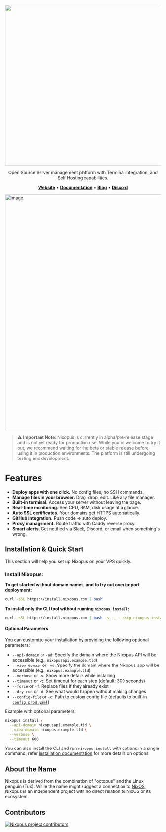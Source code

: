 <div align="center">
<a href="https://nixopus.com"><img width="1800" height="520" alt="Heading(4)" src="https://github.com/user-attachments/assets/e103a9df-7abf-4f78-b75a-221331231247" /></a>
</div>


<p align="center">
 Open Source Server management platform with Terminal integration, and Self Hosting capabilities.
</p>

<p align="center">
  <a href="https://nixopus.com"><b>Website</b></a> •
  <a href="https://docs.nixopus.com"><b>Documentation</b></a> •
  <a href="https://docs.nixopus.com/blog/"><b>Blog</b></a> •
  <a href="https://discord.gg/skdcq39Wpv"><b>Discord</b></a>
</p>

<img width="1210" height="764" alt="image" src="https://github.com/user-attachments/assets/3f1dc1e0-956d-4785-8745-ed59d0390afd" />


> ⚠️ **Important Note**: Nixopus is currently in alpha/pre-release stage and is not yet ready for production use. While you're welcome to try it out, we recommend waiting for the beta or stable release before using it in production environments. The platform is still undergoing testing and development.

# Features

- **Deploy apps with one click.** No config files, no SSH commands.
- **Manage files in your browser.** Drag, drop, edit. Like any file manager.
- **Built-in terminal.** Access your server without leaving the page.
- **Real-time monitoring.** See CPU, RAM, disk usage at a glance.
- **Auto SSL certificates.** Your domains get HTTPS automatically.
- **GitHub integration.** Push code → auto deploy.
- **Proxy management.** Route traffic with Caddy reverse proxy.
- **Smart alerts.** Get notified via Slack, Discord, or email when something's wrong.

## Installation & Quick Start

This section will help you set up Nixopus on your VPS quickly.

### Install Nixopus:

**To get started without domain names, and to try out over ip:port deployment:**
```bash
curl -sSL https://install.nixopus.com | bash
```

**To install only the CLI tool without running `nixopus install`:**

```bash
curl -sSL https://install.nixopus.com | bash -s -- --skip-nixopus-install
```

#### Optional Parameters

You can customize your installation by providing the following optional parameters:

- `--api-domain` or `-ad`: Specify the domain where the Nixopus API will be accessible (e.g., `nixopusapi.example.tld`)
- `--view-domain` or `-vd`: Specify the domain where the Nixopus app will be accessible (e.g., `nixopus.example.tld`)
- `--verbose` or `-v`: Show more details while installing
- `--timeout` or `-t`: Set timeout for each step (default: 300 seconds)
- `--force` or `-f`: Replace files if they already exist
- `--dry-run` or `-d`: See what would happen without making changes
- `--config-file` or `-c`: Path to custom config file (defaults to built-in [`config.prod.yaml`](https://raw.githubusercontent.com/raghavyuva/nixopus/refs/heads/master/helpers/config.prod.yaml))

Example with optional parameters:

```bash
nixopus install \
  --api-domain nixopusapi.example.tld \
  --view-domain nixopus.example.tld \
  --verbose \
  --timeout 600
```

You can also install the CLI and run `nixopus install` with options in a single command, refer [installation documentation](https://docs.nixopus.com/install/#installation-options) for more details on options

## About the Name

Nixopus is derived from the combination of "octopus" and the Linux penguin (Tux). While the name might suggest a connection to [NixOS](https://nixos.org/), Nixopus is an independent project with no direct relation to NixOS or its ecosystem.

## Contributors

<a href="https://github.com/raghavyuva/nixopus/graphs/contributors">
  <img src="https://contrib.rocks/image?repo=raghavyuva/nixopus" alt="Nixopus project contributors" />
</a>
